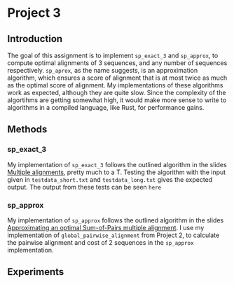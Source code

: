 # Project 3

## Introduction
The goal of this assignment is to implement `sp_exact_3` and `sp_approx`, to compute optimal alignments of 3 sequences, and any number of sequences respectively. `sp_aprox`, as the name suggests, is an approximation algorithm, which ensures a score of alignment that is at most twice as much as the optimal score of alignment. My implementations of these algorithms work as expected, although they are quite slow. Since the complexity of the algortihms are getting somewhat high, it would make more sense to write to algorithms in a compiled language, like Rust, for performance gains.

## Methods
### sp_exact_3
My implementation of `sp_exact_3` follows the outlined algorithm in the slides <a href="https://brightspace.au.dk/content/enforced/53951-LR8255/AiB_F2022_Slides/MSA.pdf">Multiple alignments</a>, pretty much to a T. Testing the algorithm with the input given in `testdata_short.txt` and `testdata_long.txt` gives the expected output. The output from these tests can be seen `here`
### sp_approx
My implementation of `sp_approx` follows the outlined algorithm in the slides <a href="https://brightspace.au.dk/content/enforced/53951-LR8255/AiB_F2022_Slides/SP-MSA-Approx.pdf">Approximating an optimal Sum-of-Pairs multiple alignment</a>. I use my implementation of `global_pairwise_alignment` from Project 2, to calculate the pairwise alignment and cost of 2 sequences in the `sp_approx` implementation.
## Experiments

